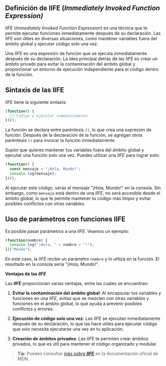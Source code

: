 
## Definición de IIFE (_Immediately Invoked Function Expression)_

_IIFE_ (_Immediately Invoked Function Expression_) es una técnica que te permite ejecutar funciones inmediatamente después de su declaración. Las _IIFE_ son útiles en diversas situaciones, como mantener variables fuera del ámbito global y ejecutar código solo una vez.

Una _IIFE_ es una expresión de función que se ejecuta inmediatamente después de su declaración. La idea principal detrás de las _IIFE_ es crear un ámbito privado para evitar la contaminación del ámbito global y proporcionar un entorno de ejecución independiente para el código dentro de la función.


## Sintaxis de las IIFE

_IIFE_ tiene la siguiente sintaxis:

```JavaScript
(function() {
  // Código a ejecutar inmediatamente
})();
```

La función se declara entre paréntesis `()`, lo que crea una expresión de función. Después de la declaración de la función, se agregan otros paréntesis `()` para invocar la función inmediatamente.

Supón que quieres mantener tus variables fuera del ámbito global y ejecutar una función solo una vez. Puedes utilizar una _IIFE_ para lograr esto:

```JavaScript
(function() {
  const mensaje = "¡Hola, Mundo!";
  console.log(mensaje);
})();
```

Al ejecutar este código, verás el mensaje "¡Hola, Mundo!" en la consola. Sin embargo, como `mensaje` está dentro de una _IIFE_, no será accesible desde el ámbito global, lo que te permite mantener tu código más limpio y evitar posibles conflictos con otras variables.


## Uso de parámetros con funciones IIFE

Es posible pasar parámetros a una _IIFE_. Veamos un ejemplo:

```JavaScript
(function(nombre) {
  console.log("¡Hola, " + nombre + "!");
})("Mundo");
```

En este caso, la _IIFE_ recibe un parámetro `nombre` y lo utiliza en la función. El resultado en la consola sería "¡Hola, Mundo!".

**Ventajas de las _IIFE_**

Las **_IIFE_** proporcionan varias ventajas, entre las cuales se encuentran:

1. **Evitar la contaminación del ámbito global**: Al encapsular tus variables y funciones en una _IIFE_, evitas que se mezclen con otras variables y funciones en el ámbito global, lo que ayuda a prevenir posibles conflictos y errores.
    
2. **Ejecución de código solo una vez**: Las _IIFE_ se ejecutan inmediatamente después de su declaración, lo que las hace útiles para ejecutar código que solo necesita ejecutarse una vez en tu aplicación.
    
3. **Creación de ámbitos privados**: Las _IIFE_ te permiten crear ámbitos privados, lo que es útil para mantener el código organizado y modular.

>**Tip**: Puedes consultar [más sobre **_IIFE_**](https://developer.mozilla.org/es/docs/Glossary/IIFE) en la documentación oficial de MDN.

